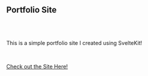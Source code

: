 ## Portfolio Site

<br/>

<br/>

This is a simple portfolio site I created using SvelteKit!

<br/>

<a href="https://roman-stanuch.github.io/Portfolio-Site/Pages/home.html">Check out the Site Here!</a>
